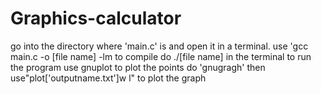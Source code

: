 # Graphics-calculator
go into the directory where 'main.c' is and open it in a terminal.
use 'gcc main.c -o [file name] -lm to compile
do ./[file name] in the terminal to run the program
use gnuplot to plot the points
do 'gnugragh' then use"plot['outputname.txt']w l" to plot the graph
